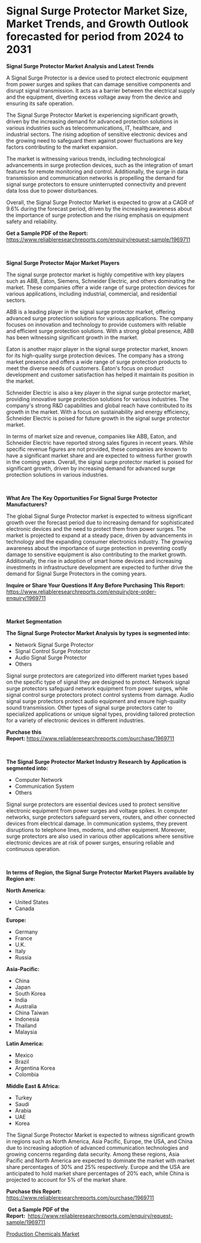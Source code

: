 <p><h1>Signal Surge Protector Market Size, Market Trends, and Growth Outlook forecasted for period from 2024 to 2031</h1></p><p><strong>Signal Surge Protector Market Analysis and Latest Trends</strong></p>
<p><p>A Signal Surge Protector is a device used to protect electronic equipment from power surges and spikes that can damage sensitive components and disrupt signal transmission. It acts as a barrier between the electrical supply and the equipment, diverting excess voltage away from the device and ensuring its safe operation.</p><p>The Signal Surge Protector Market is experiencing significant growth, driven by the increasing demand for advanced protection solutions in various industries such as telecommunications, IT, healthcare, and industrial sectors. The rising adoption of sensitive electronic devices and the growing need to safeguard them against power fluctuations are key factors contributing to the market expansion.</p><p>The market is witnessing various trends, including technological advancements in surge protection devices, such as the integration of smart features for remote monitoring and control. Additionally, the surge in data transmission and communication networks is propelling the demand for signal surge protectors to ensure uninterrupted connectivity and prevent data loss due to power disturbances.</p><p>Overall, the Signal Surge Protector Market is expected to grow at a CAGR of 9.6% during the forecast period, driven by the increasing awareness about the importance of surge protection and the rising emphasis on equipment safety and reliability.</p></p>
<p><strong>Get a Sample PDF of the Report:&nbsp;</strong> <a href="https://www.reliableresearchreports.com/enquiry/request-sample/1969711">https://www.reliableresearchreports.com/enquiry/request-sample/1969711</a></p>
<p>&nbsp;</p>
<p><strong>Signal Surge Protector Major Market Players</strong></p>
<p><p>The signal surge protector market is highly competitive with key players such as ABB, Eaton, Siemens, Schneider Electric, and others dominating the market. These companies offer a wide range of surge protection devices for various applications, including industrial, commercial, and residential sectors. </p><p>ABB is a leading player in the signal surge protector market, offering advanced surge protection solutions for various applications. The company focuses on innovation and technology to provide customers with reliable and efficient surge protection solutions. With a strong global presence, ABB has been witnessing significant growth in the market.</p><p>Eaton is another major player in the signal surge protector market, known for its high-quality surge protection devices. The company has a strong market presence and offers a wide range of surge protection products to meet the diverse needs of customers. Eaton's focus on product development and customer satisfaction has helped it maintain its position in the market.</p><p>Schneider Electric is also a key player in the signal surge protector market, providing innovative surge protection solutions for various industries. The company's strong R&D capabilities and global reach have contributed to its growth in the market. With a focus on sustainability and energy efficiency, Schneider Electric is poised for future growth in the signal surge protector market.</p><p>In terms of market size and revenue, companies like ABB, Eaton, and Schneider Electric have reported strong sales figures in recent years. While specific revenue figures are not provided, these companies are known to have a significant market share and are expected to witness further growth in the coming years. Overall, the signal surge protector market is poised for significant growth, driven by increasing demand for advanced surge protection solutions in various industries.</p></p>
<p>&nbsp;</p>
<p><strong>What Are The Key Opportunities For Signal Surge Protector Manufacturers?</strong></p>
<p><p>The global Signal Surge Protector market is expected to witness significant growth over the forecast period due to increasing demand for sophisticated electronic devices and the need to protect them from power surges. The market is projected to expand at a steady pace, driven by advancements in technology and the expanding consumer electronics industry. The growing awareness about the importance of surge protection in preventing costly damage to sensitive equipment is also contributing to the market growth. Additionally, the rise in adoption of smart home devices and increasing investments in infrastructure development are expected to further drive the demand for Signal Surge Protectors in the coming years.</p></p>
<p><strong>Inquire or Share Your Questions If Any Before Purchasing This Report:</strong> <a href="https://www.reliableresearchreports.com/enquiry/pre-order-enquiry/1969711">https://www.reliableresearchreports.com/enquiry/pre-order-enquiry/1969711</a></p>
<p>&nbsp;</p>
<p><strong>Market Segmentation</strong></p>
<p><strong>The Signal Surge Protector Market Analysis by types is segmented into:</strong></p>
<p><ul><li>Network Signal Surge Protector</li><li>Signal Control Surge Protector</li><li>Audio Signal Surge Protector</li><li>Others</li></ul></p>
<p><p>Signal surge protectors are categorized into different market types based on the specific type of signal they are designed to protect. Network signal surge protectors safeguard network equipment from power surges, while signal control surge protectors protect control systems from damage. Audio signal surge protectors protect audio equipment and ensure high-quality sound transmission. Other types of signal surge protectors cater to specialized applications or unique signal types, providing tailored protection for a variety of electronic devices in different industries.</p></p>
<p><strong>Purchase this Report:&nbsp;</strong><a href="https://www.reliableresearchreports.com/purchase/1969711">https://www.reliableresearchreports.com/purchase/1969711</a></p>
<p>&nbsp;</p>
<p><strong>The Signal Surge Protector Market Industry Research by Application is segmented into:</strong></p>
<p><ul><li>Computer Network</li><li>Communication System</li><li>Others</li></ul></p>
<p><p>Signal surge protectors are essential devices used to protect sensitive electronic equipment from power surges and voltage spikes. In computer networks, surge protectors safeguard servers, routers, and other connected devices from electrical damage. In communication systems, they prevent disruptions to telephone lines, modems, and other equipment. Moreover, surge protectors are also used in various other applications where sensitive electronic devices are at risk of power surges, ensuring reliable and continuous operation.</p></p>
<p>&nbsp;</p>
<p><strong>In terms of Region, the Signal Surge Protector Market Players available by Region are:</strong></p>
<p>
    <p> <strong> North America: </strong>
        <ul>
            <li>United States</li>
            <li>Canada</li>
        </ul>
        </p> 
    <p> <strong> Europe: </strong>
        <ul>
            <li>Germany</li>
            <li>France</li>
            <li>U.K.</li>
            <li>Italy</li>
            <li>Russia</li>
        </ul>
        </p> 
    <p> <strong> Asia-Pacific: </strong>
        <ul>
            <li>China</li>
            <li>Japan</li>
            <li>South Korea</li>
            <li>India</li>
            <li>Australia</li>
            <li>China Taiwan</li>
            <li>Indonesia</li>
            <li>Thailand</li>
            <li>Malaysia</li>
        </ul>
        </p> 
    <p> <strong> Latin America: </strong>
        <ul>
            <li>Mexico</li>
            <li>Brazil</li>
            <li>Argentina Korea</li>
            <li>Colombia</li>
        </ul>
        </p> 
    <p> <strong> Middle East & Africa: </strong>
        <ul>
            <li>Turkey</li>
            <li>Saudi</li>
            <li>Arabia</li>
            <li>UAE</li>
            <li>Korea</li>
        </ul>
    </p>
    </p>
<p><p>The Signal Surge Protector Market is expected to witness significant growth in regions such as North America, Asia Pacific, Europe, the USA, and China due to increasing adoption of advanced communication technologies and growing concerns regarding data security. Among these regions, Asia Pacific and North America are expected to dominate the market with market share percentages of 30% and 25% respectively. Europe and the USA are anticipated to hold market share percentages of 20% each, while China is projected to account for 5% of the market share.</p></p>
<p><strong>Purchase this Report: </strong><a href="https://www.reliableresearchreports.com/purchase/1969711">https://www.reliableresearchreports.com/purchase/1969711</a></p>
<p>&nbsp;<strong>Get a Sample PDF of the Report:&nbsp;&nbsp;</strong><a href="https://www.reliableresearchreports.com/enquiry/request-sample/1969711">https://www.reliableresearchreports.com/enquiry/request-sample/1969711</a></p>
<p><strong></strong></p>
<p><p><a href="https://changeable-paste-463.notion.site/Production-Chemicals-Market-with-the-goal-of-estimating-the-market-size-and-future-growth-potential--d2ef51a9002e4085a82373c80166ee84">Production Chemicals Market</a></p></p>